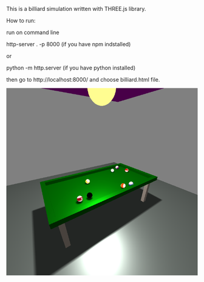 This is a billiard simulation written with THREE.js library. 

How to run: 

run on command line

http-server . -p 8000     (if you have npm indstalled)

or

python -m http.server     (if you have python installed)

then go to http://localhost:8000/ and choose billiard.html file.

![screeshot of the billiard](billiard.png)


